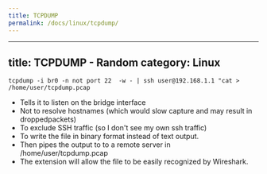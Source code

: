 ```yaml
---
title: TCPDUMP
permalink: /docs/linux/tcpdump/
---
```

---
title: TCPDUMP - Random
category: Linux
---

```
tcpdump -i br0 -n not port 22  -w - | ssh user@192.168.1.1 "cat > /home/user/tcpdump.pcap
```

* Tells it to listen on the bridge interface
* Not to resolve hostnames (which would slow capture and may result in droppedpackets)
* To exclude SSH traffic (so I don't see my own ssh traffic)
* To write the file in binary format instead of text output.
* Then pipes the output to to a remote server in /home/user/tcpdump.pcap
* The extension will allow the file to be easily recognized by Wireshark.
